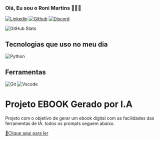 ### Olá, Eu sou o Roni Martins 🙋🏾‍♂️

[![Linkedin](https://img.shields.io/badge/LinkedIn-0077B5?style=for-the-badge&logo=linkedin&logoColor=white)](https://www.linkedin.com/in/roni-martins-010434275/)
[![Github](https://img.shields.io/badge/GitHub-100000?style=for-the-badge&logo=github&logoColor=white)](https://github.com/MartinsRoni)
[![Discord](https://img.shields.io/badge/Discord-7289DA?style=for-the-badge&logo=discord&logoColor=white)](https://discord.com/channels/@me)

![GitHub Stats](https://github-readme-stats.vercel.app/api?username=martinsroni&theme=transparent&bg_color=000&border_color=30A3DC&show_icons=true&icon_color=30A3DC&title_color=E94D5F&text_color=FFF)

## Tecnologias que uso no meu dia

![Python](https://img.shields.io/badge/python-3670A0?style=for-the-badge&logo=python&logoColor=ffdd54)

## Ferramentas

![Git](https://img.shields.io/badge/GIT-E44C30?style=for-the-badge&logo=git&logoColor=white)
![Vscode](https://img.shields.io/badge/Vscode-007ACC?style=for-the-badge&logo=visual-studio-code&logoColor=white)

# Projeto EBOOK Gerado por I.A

Projeto com o objetivo de gerar um ebook digital com as facilidades das ferramentas de IA. todos os prompts
seguem abaixo.


<a href="https://github.com/MartinsRoni/ebook-with-ia/blob/main/saida/Ebook-with-ia.pdf" title="View PDF now"> 📕Clique aqui para ler</a>


                        
